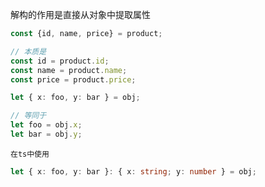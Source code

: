 解构的作用是直接从对象中提取属性

```ts
const {id, name, price} = product;

// 本质是
const id = product.id;
const name = product.name;
const price = product.price;
```

```ts
let { x: foo, y: bar } = obj;

// 等同于
let foo = obj.x;
let bar = obj.y;
```



`在ts中使用`

```ts
let { x: foo, y: bar }: { x: string; y: number } = obj;
```

